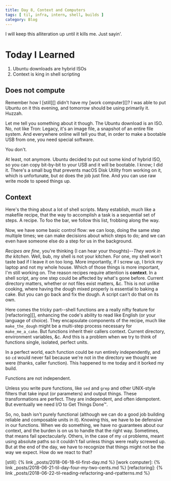 ```yaml
---
title: Day 8, Context and Computers
tags: [ til, infra, intern, shell, builds ]
category: Blog
---
```


I will keep this alliteration up until it kills me. Just sayin'.

# Today I Learned

1. Ubuntu downloads are hybrid ISOs
2. Context is king in shell scripting

## Does not compute

Remember how I [still][] didn't have my [work computer][]? I was able to put
Ubuntu on it this evening, and tomorrow should be using primarily it. Huzzah.

Let me tell you something about it though. The Ubuntu download is an ISO. No,
not like Tron: Legacy, it's an image file, a snapshot of an entire file system.
And everywhere online will tell you that, in order to make a bootable USB from
one, you need special software.

You don't.

At least, not anymore. Ubuntu decided to put out some kind of hybrid ISO, so you
can copy bit-by-bit to your USB and it will be bootable. I know; I did it.
There's a small bug that prevents macOS Disk Utility from working on it, which
is unfortunate, but `dd` does the job just fine. And you can use raw write mode
to speed things up.

## Context

Here's the thing about a lot of shell scripts. Many establish, much like a
makefile recipe, that the way to accomplish a task is a sequential set of steps.
A recipe. To foo the bar, we follow this list, frobbing along the way.

Now, we have some basic control flow: we can loop, doing the same step multiple
times; we can make decisions about which steps to do; and we can even have
someone else do a step for us in the background.

*Recipes are fine*, you're thinking (I can hear your thoughts)--*They work in
the kitchen*. Well, bub, my shell is not your kitchen. For one, my shell won't
taste bad if I leave it on too long. More importantly, if I screw up, I brick my
laptop and not my whole house. Which of those things is more important, I'm
still working on. The reason recipes require attention is __context__. In a
shell script, any one step could be affected by what's gone before. Current
directory matters, whether or not files exist matters, &c. This is not unlike
cooking, where having the dough mixed properly is essential to baking a cake.
But you can go back and fix the dough. A script can't do that on its own.

Here comes the tricky part--shell functions are a really nifty feature for
[refactoring][], enhancing the code's ability to read like English (or your
language of choice). They encapsulate components of the recipe, much like
`make_the_dough` might be a multi-step process necessary for `make_me_a_cake`.
But functions inherit their callers context. Current directory, environment
variables, &c. And this is a problem when we try to think of functions single,
isolated, perfect units.

In a perfect world, each function could be run entirely independently, and so
`cd` would never fail because we're not in the directory we thought we were
(thanks, caller function). This happened to me today and it borked my build.

Functions are not independent.

Unless you write pure functions, like `sed` and `grep` and other UNIX-style
filters that take input (or parameters) and output things. These transformations
are perfect. They are independent, and often idempotent. But eventually we need
I/O to Get Things Done™.

So, no, bash isn't purely functional (although we can do a good job building
reliable and composable units in it). Knowing this, we have to be defensive in
our functions. When we do something, we have no guarantees about our context,
and the burden is on us to handle that the right way. Sometimes, that means fail
spectacularly. Others, in the case of my `cd` problems, meant using absolute
paths so it couldn't fail unless things were really screwed up. But at the end
of the day, we have to recognize that things might not be the way we expect. How
do we react to that?

[still]: {% link _posts/2018-06-18-til-first-day.md %}
[work computer]: {% link _posts/2018-06-21-til-day-four-my-two-cents.md %}
[refactoring]: {% link _posts/2018-06-22-til-reading-refactoring-and-rpatterns.md %}
